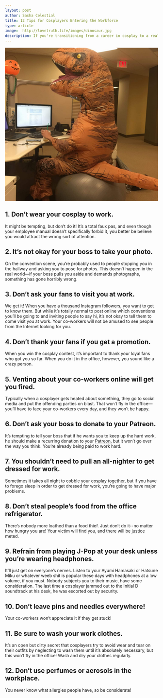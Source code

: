 ```yaml
---
layout: post
author: Sasha Celestial
title: 12 Tips for Cosplayers Entering the Workforce
type: article
image:  http://lovetruth.life/images/dinosaur.jpg
description: If you're transitioning from a career in cosplay to a real job, you need these tips!
---
```

![](/images/dinosaur.jpg)
## 1. Don’t wear your cosplay to work. 

It might be tempting, but don’t do it!  It’s a total faux pas, and even though your employee manual doesn’t specifically forbid it, you better be believe you would attract the wrong sort of attention.

## 2. It’s not okay for your boss to take your photo.

On the convention scene, you’re probably used to people stopping you in the hallway and asking you to pose for photos.  This doesn’t happen in the real world—if your boss pulls you aside and demands photographs, something has gone horribly wrong.

## 3. Don’t ask your fans to visit you at work.

We get it!  When you have a thousand Instagram followers, you want to get to know them.  But while it’s totally normal to post online which conventions you’ll be going to and inviting people to say hi, it’s not okay to tell them to come visit you at work.  Your co-workers will not be amused to see people from the Internet looking for you.

## 4. Don’t thank your fans if you get a promotion.

When you win the cosplay contest, it’s important to thank your loyal fans who got you so far.  When you do it in the office, however, you sound like a crazy person.

## 5. Venting about your co-workers online will get you fired.

Typically when a cosplayer gets heated about something, they go to social media and put the offending parties on blast.  That won’t fly in the office—you’ll have to face your co-workers every day, and they won’t be happy.

## 6. Don’t ask your boss to donate to your Patreon.
It’s tempting to tell your boss that if he wants you to keep up the hard work, he should make a recurring donation to your [Patreon](https://www.patreon.com/), but it won’t go over the way you think.  You’re already being paid to work hard.

<script src="//z-na.amazon-adsystem.com/widgets/onejs?MarketPlace=US&adInstanceId=68f6d0a7-9454-4f98-b4a2-5160e2413775"></script>
 
## 7. You shouldn’t need to pull an all-nighter to get dressed for work.
Sometimes it takes all night to cobble your cosplay together, but if you have to forego sleep in order to get dressed for work, you’re going to have major problems.

## 8. Don’t steal people’s food from the office refrigerator.

There’s nobody more loathed than a food thief.  Just don’t do it--no matter how hungry you are!  Your victim will find you, and there will be justice meted.

## 9. Refrain from playing J-Pop at your desk unless you’re wearing headphones.

It’ll just get on everyone’s nerves.  Listen to your Ayumi Hamasaki or Hatsune Miku or whatever weeb shit is popular these days with headphones at a low volume, if you must.  Nobody subjects you to their music, have some consideration.  The last time a cosplayer jammed out to the Initial D soundtrack at his desk, he was escorted out by security.

## 10. Don’t leave pins and needles everywhere!

Your co-workers won’t appreciate it if they get stuck!

## 11. Be sure to wash your work clothes.

It’s an open but dirty secret that cosplayers try to avoid wear and tear on their outfits by neglecting to wash them until it’s absolutely necessary, but this won’t fly in the office!  Wash and dry your clothes regularly.

## 12. Don’t use perfumes or aerosols in the workplace.

You never know what allergies people have, so be considerate!
